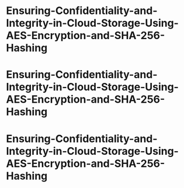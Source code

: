 # Ensuring-Confidentiality-and-Integrity-in-Cloud-Storage-Using-AES-Encryption-and-SHA-256-Hashing
# Ensuring-Confidentiality-and-Integrity-in-Cloud-Storage-Using-AES-Encryption-and-SHA-256-Hashing
# Ensuring-Confidentiality-and-Integrity-in-Cloud-Storage-Using-AES-Encryption-and-SHA-256-Hashing
